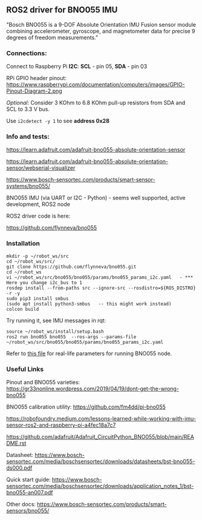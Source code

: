 ## ROS2 driver for BNO055 IMU

"Bosch BNO055 is a 9-DOF Absolute Orientation IMU Fusion sensor module combining accelerometer, gyroscope, and magnetometer data for precise 9 degrees of freedom measurements."

### Connections:

Connect to Raspberry Pi  **I2C**: **SCL** - pin 05, **SDA** - pin 03

RPi GPIO header pinout: https://www.raspberrypi.com/documentation/computers/images/GPIO-Pinout-Diagram-2.png

_Optional:_ Consider 3 KOhm to 6.8 KOhm pull-up resistors from SDA and SCL to 3.3 V bus.

Use ```i2cdetect -y 1``` to see **address 0x28**

### Info and tests:

https://learn.adafruit.com/adafruit-bno055-absolute-orientation-sensor

https://learn.adafruit.com/adafruit-bno055-absolute-orientation-sensor/webserial-visualizer

https://www.bosch-sensortec.com/products/smart-sensor-systems/bno055/

BNO055 IMU (via UART or I2C - Python) - seems well supported, active development, ROS2 node

ROS2 driver code is here:

https://github.com/flynneva/bno055

### Installation
```
mkdir -p ~/robot_ws/src
cd ~/robot_ws/src/
git clone https://github.com/flynneva/bno055.git
cd ~/robot_ws
vi ~/robot_ws/src/bno055/bno055/params/bno055_params_i2c.yaml   - *** Here you change i2c_bus to 1
rosdep install --from-paths src --ignore-src --rosdistro=${ROS_DISTRO} -r -y
sudo pip3 install smbus
(sudo apt install python3-smbus   -- this might work instead)
colcon build
``` 
Try running it, see IMU messages in rqt:
``` 
source ~/robot_ws/install/setup.bash
ros2 run bno055 bno055  --ros-args --params-file ~/robot_ws/src/bno055/bno055/params/bno055_params_i2c.yaml
```
Refer to [this file](https://github.com/slgrobotics/articubot_one/blob/dev/robots/turtle/launch/myturtle.py) for real-life parameters for running BNO055 node.

### Useful Links

Pinout and BNO055 varieties: https://gr33nonline.wordpress.com/2019/04/19/dont-get-the-wrong-bno055

BNO055 calibration utility: https://github.com/fm4dd/pi-bno055

https://robofoundry.medium.com/lessons-learned-while-working-with-imu-sensor-ros2-and-raspberry-pi-a4fec18a7c7

https://github.com/adafruit/Adafruit_CircuitPython_BNO055/blob/main/README.rst

Datasheet: https://www.bosch-sensortec.com/media/boschsensortec/downloads/datasheets/bst-bno055-ds000.pdf

Quick start guide: https://www.bosch-sensortec.com/media/boschsensortec/downloads/application_notes_1/bst-bno055-an007.pdf

Other docs: https://www.bosch-sensortec.com/products/smart-sensors/bno055/


